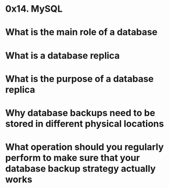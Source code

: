 # 0x14. MySQL
# What is the main role of a database
# What is a database replica
# What is the purpose of a database replica
# Why database backups need to be stored in different physical locations
# What operation should you regularly perform to make sure that your database backup strategy actually works
